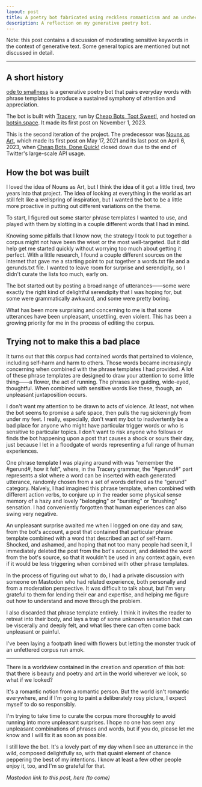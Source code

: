 ```yaml
---
layout: post
title: A poetry bot fabricated using reckless romanticism and an unchecked corpus
description: A reflection on my generative poetry bot.
---
```


Note: this post contains a discussion of moderating sensitive keywords in the context of generative text. Some general topics are mentioned but not discussed in detail.

<div class="section"><hr></div>

## A short history

[ode to smallness](https://botsin.space/@smallness) is a generative poetry bot that pairs everyday words with phrase templates to produce a sustained symphony of attention and appreciation.

The bot is built with [Tracery](http://tracery.io/), run by [Cheap Bots, Toot Sweet!](https://cheapbotstootsweet.com/), and hosted on [botsin.space](https://botsin.space/). It made its first post on November 1, 2023.

This is the second iteration of the project. The predecessor was [Nouns as Art](https://twitter.com/NounsAsArt), which made its first post on May 17, 2021 and its last post on April 6, 2023, when [Cheap Bots, Done Quick!](https://cheapbotsdonequick.com/) closed down due to the end of Twitter's large-scale API usage.

## How the bot was built

I loved the idea of Nouns as Art, but I think the idea of it got a little tired, two years into that project. The idea of looking at everything in the world as art still felt like a wellspring of inspiration, but I wanted the bot to be a little more proactive in putting out different variations on the theme.

To start, I figured out some starter phrase templates I wanted to use, and played with them by slotting in a couple different words that I had in mind.

Knowing some pitfalls that I know now, the strategy I took to put together a corpus might not have been the wiset or the most well-targeted. But it did help get me started quickly without worrying too much about getting it perfect. With a little research, I found a couple different sources on the internet that gave me a starting point to put together a words.txt file and a gerunds.txt file. I wanted to leave room for surprise and serendipity, so I didn't curate the lists too much, early on.

The bot started out by posting a broad range of utterances——some were exactly the right kind of delightful serendipity that I was hoping for, but some were grammatically awkward, and some were pretty boring.

What has been more surprising and concerning to me is that some utterances have been unpleasant, unsettling, even violent. This has been a growing priority for me in the process of editing the corpus.

## Trying not to make this a bad place

It turns out that this corpus had contained words that pertained to violence, including self-harm and harm to others. Those words became increasingly concerning when combined with the phrase templates I had provided. A lot of these phrase templates are designed to draw your attention to some little thing——a flower, the act of running. The phrases are guiding, wide-eyed, thoughtful. When combined with sensitive words like these, though, an unpleasant juxtaposition occurs.

I don't want my attention to be drawn to acts of violence. At least, not when the bot seems to promise a safe space, then pulls the rug sickeningly from under my feet. I really, especially, don't want my bot to inadvertently be a bad place for anyone who might have particular trigger words or who is sensitive to particular topics. I don't want to risk anyone who follows or finds the bot happening upon a post that causes a shock or sours their day, just because I let in a floodgate of words representing a full range of human experiences.

One phrase template I was playing around with was "remember the #gerund#, how it felt", where, in the Tracery grammar, the "#gerund#" part represents a slot where a word can be inserted with each generated utterance, randomly chosen from a set of words defined as the "gerund" category. Naïvely, I had imagined this phrase template, when combined with different action verbs, to conjure up in the reader some physical sense memory of a hazy and lovely "belonging" or "bursting" or "brushing" sensation. I had conveniently forgotten that human experiences can also swing very negative.

An unpleasant surprise awaited me when I logged on one day and saw, from the bot's account, a post that contained that particular phrase template combined with a word that described an act of self-harm. Shocked, and ashamed, and hoping that not too many people had seen it, I immediately deleted the post from the bot's account, and deleted the word from the bot's source, so that it wouldn't be used in any context again, even if it would be less triggering when combined with other phrase templates.

In the process of figuring out what to do, I had a private discussion with someone on Mastodon who had related experience, both personally and from a moderation perspective. It was difficult to talk about, but I'm very grateful to them for lending their ear and expertise, and helping me figure out how to understand and move through the problem.

I also discarded that phrase template entirely. I think it invites the reader to retreat into their body, and lays a trap of some unknown sensation that can be viscerally and deeply felt, and what lies there can often come back unpleasant or painful.

I've been laying a footpath lined with flowers but letting the monster truck of an unfettered corpus run amok.

<div class="section"><hr></div>

There is a worldview contained in the creation and operation of this bot: that there is beauty and poetry and art in the world wherever we look, so what if we looked?

It's a romantic notion from a romantic person. But the world isn't romantic everywhere, and if I'm going to paint a deliberately rosy picture, I expect myself to do so responsibly.

I'm trying to take time to curate the corpus more thoroughly to avoid running into more unpleasant surprises. I hope no one has seen any unpleasant combinations of phrases and words, but if you do, please let me know and I will fix it as soon as possible.

I still love the bot. It's a lovely part of my day when I see an utterance in the wild, composed delightfully so, with that quaint element of chance peppering the best of my intentions. I know at least a few other people enjoy it, too, and I'm so grateful for that.

*Mastodon link to this post, here (to come)*